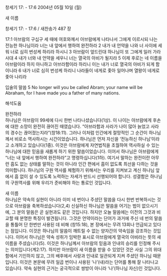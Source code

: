 창세기 17: - 17:6 
2004년 05월 10일 (월)

새 이름



창세기 17: - 17:6 / 새찬송가 487 장


17:1 아브람의 구십구 세 때에 여호와께서 아브람에게 나타나서 그에게 이르시되 나는 전능한 하나님이라 너는 내 앞에서 행하여 완전하라 
2 내가 내 언약을 나와 너 사이에 세워 너로 심히 번성케 하리라 하시니 
3 아브람이 엎드린대 하나님이 또 그에게 일러 가라사대 
4 내가 너와 내 언약을 세우니 너는 열국의 아비가 될지라 
5 이제 후로는 네 이름을 아브람이라 하지 아니하고 아브라함이라 하리니 이는 내가 너로 열국의 아비가 되게 함이니라 
6 내가 너로 심히 번성케 하리니 나라들이 네게로 좇아 일어나며 열왕이 네게로 좇아 나리라 

입술의 말씀 
5 No longer will you be called Abram; your name will be Abraham, for I have made you a father of many nations.

해석도움





완전하라  
하나님은 아브람이 99세에 다시 한번 나타나셨습니다(1상). 이 나이는 아브람에게 후손에 대한 소망이 완전히 끊어진 때였습니다. “아브라함과 사라가 나이 많아 늙었고 사라의 경수는 끊어졌는지라”(창18:11). 그러나 이처럼 인간에게 절망적인 그 순간이 하나님께서 비로소 역사하시는 시간이었습니다. 하나님은 먼저 자신을 ‘전능하신 하나님’이라고 소개하고 있습니다(1중). 이것은 아브람에게 자연법칙을 초월하여 역사하실 수 있는 하나님에 대한 믿음을 새롭게 하기 위한 말씀이었습니다. 이어서 하나님은 아브람에게 “너는 내 앞에서 행하여 완전하라”고 명령하십니다(1하). 여기서 말하는 완전이란 아무런 흠도 없는 상태를 말하는 것이 아니라 인간 편에서 흠이 없도록 최선을 다하는 것을 의미합니다. 하나님의 구원 역사를 체험하기 위해서는 우리를 지켜보고 계신 하나님 앞에서 흠 없이 설 수 있도록 노력하는 자세가 반드시 선행되어야 합니다. 성결함은 하나님의 구원역사를 위해 우리가 준비해야 하는 통로인 것입니다.  

새 이름  
하나님은 약속의 실현이 아니라 이미 네 번이나 주셨던 말씀을 다시 한번 반복하시는 것으로 아브람을 축복하셨습니다(2,4) 신실하신 하나님은 말씀을 어기는 법이 없으시기에, 그 분의 말씀은 곧 실현과도 같은 것입니다. 하지만 오늘 말씀에는 이전의 그것과 비교할 때 분명한 특징이 발견됩니다. 그것은 언약이라는 단어가 과거에 주신 네 번의 말씀을 통틀어 단 한번만 사용된 데 비해 (창15:18), 본 장에서는 무려 13회나 언급되고 있다는 점입니다. 이것은 하나님의 말씀이 깨트릴 수 없는 양자간의 약속임을 강조하는 것입니다. 이어서 하나님은 약속 성취가 임박한 표시로 아브람에게 열국의 아비라는 뜻의 새 이름을 주셨습니다(5). 이것은 하나님께서 아브람의 믿음과 인내의 승리를 인정해 주시는 의미입니다(계2:17). 하지만 아브람이 새 이름을 받을 수 있었던 것은 사실 그의 위대함에서 기인하지 않고, 그의 배후에서 사랑과 인내로 일관되게 지켜 주셨던 하나님 때문입니다. 이것은 본문에 무려 일곱 번이나 사용된 ‘나’(내)라는 단어를 통해 잘 나타나고 있습니다. 약속 실현의 근거는 궁극적으로 쌍방이 아니라 ‘나’(하나님 자신)인 것입니다.